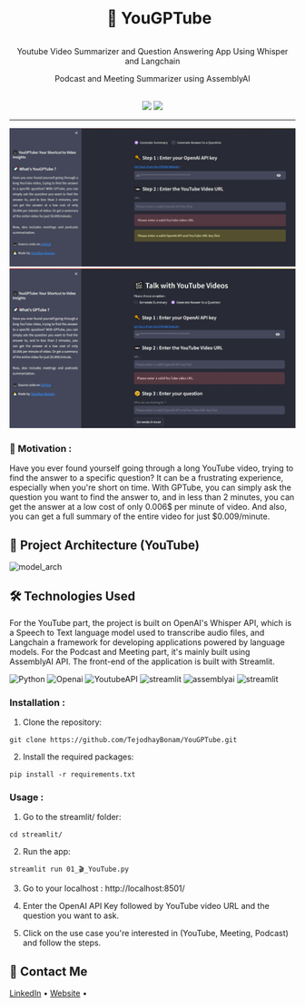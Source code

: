 <div align="center">
  <div id="user-content-toc">
    <ul>
      <summary><h1 style="display: inline-block;">🎥 YouGPTube</h1></summary>
    </ul>
  </div>
  
  <p>Youtube Video Summarizer and Question Answering App Using Whisper and Langchain</p>
  <p>Podcast and Meeting Summarizer using AssemblyAI</p>
</div>
<br>
<div align="center">
      <a><img src="https://static.streamlit.io/badges/streamlit_badge_black_white.svg"/></a>
      <img src="https://img.shields.io/github/stars/hamagistral/gptube?color=blue&style=social"/>
</div>

<hr>

![image](YouGPTube.jpg)
![image](YouGPTube2.jpg)

### 🎯 Motivation :

Have you ever found yourself going through a long YouTube video, trying to find the answer to a specific question? It can be a frustrating experience, especially when you're short on time. With GPTube, you can simply ask the question you want to find the answer to, and in less than 2 minutes, you can get the answer at a low cost of only 0.006$ per minute of video. And also, you can get a full summary of the entire video for just $0.009/minute.

## 📝 Project Architecture (YouTube)

![model_arch](https://user-images.githubusercontent.com/66017329/231509367-9c86fd11-b862-426d-a7f3-26743e87659b.png)

## 🛠️ Technologies Used

For the YouTube part, the project is built on OpenAI's Whisper API, which is a Speech to Text language model used to transcribe audio files, and Langchain a framework for developing applications powered by language models. For the Podcast and Meeting part, it's mainly built using AssemblyAI API. The front-end of the application is built with Streamlit.

![Python](https://img.shields.io/badge/python-3670A0?style=for-the-badge&logo=python&logoColor=ffdd54)
![Openai](https://img.shields.io/badge/OpenAI-412991.svg?style=for-the-badge&logo=OpenAI&logoColor=white)
![YoutubeAPI](https://img.shields.io/badge/YouTube-FF0000.svg?style=for-the-badge&logo=YouTube&logoColor=white)
<img src="https://github.com/Hamagistral/GPTube/assets/66017329/1249ddc0-6c5d-436f-ae78-2351555d882f" alt="streamlit" width="130">
<img src="https://github.com/Hamagistral/GPTube/assets/66017329/2a5e95f5-a931-408e-a07b-a629ea483cc9" alt="assemblyai" width="120">
<img src="https://user-images.githubusercontent.com/66017329/223900076-e1d5c1e5-7c4d-4b73-84e7-ae7d66149bc6.png" alt="streamlit" width="120">


### Installation : 
1. Clone the repository:

```
git clone https://github.com/TejodhayBonam/YouGPTube.git
```

2. Install the required packages:

```
pip install -r requirements.txt
```

### Usage : 

1. Go to the streamlit/ folder:

```
cd streamlit/
```
  
2. Run the app:

```
streamlit run 01_🎬_YouTube.py
```

3. Go to your localhost : http://localhost:8501/

3. Enter the OpenAI API Key followed by YouTube video URL and the question you want to ask.

3. Click on the use case you're interested in (YouTube, Meeting, Podcast) and follow the steps.

## 📨 Contact Me

[LinkedIn](https://www.linkedin.com/in/tejodhay-bonam-66b3661b0/) •
[Website](http://www.tejodhay.com/) •
